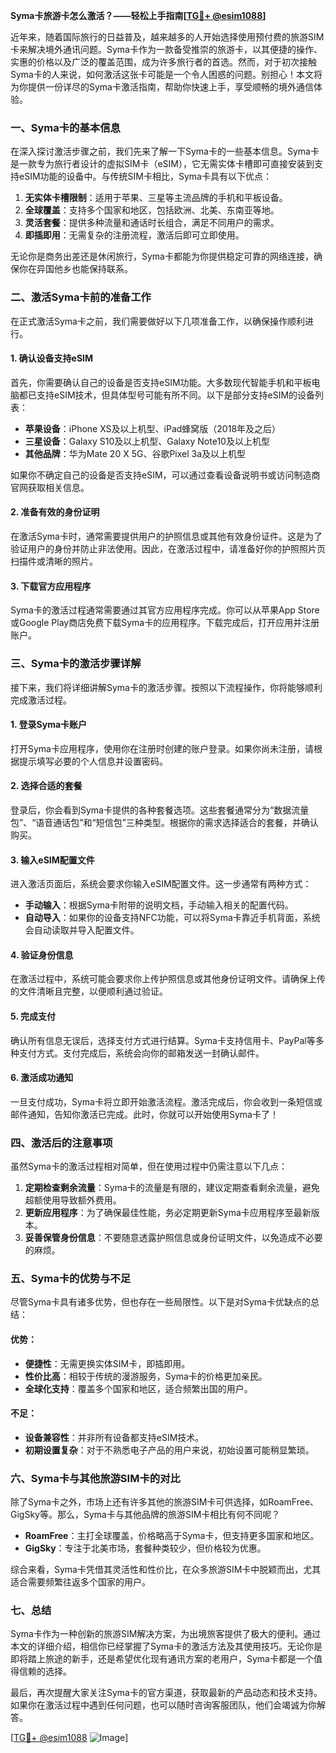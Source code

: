 **Syma卡旅游卡怎么激活？——轻松上手指南[[TG💪+ @esim1088](https://t.me/s/esim1088)]**

近年来，随着国际旅行的日益普及，越来越多的人开始选择使用预付费的旅游SIM卡来解决境外通讯问题。Syma卡作为一款备受推崇的旅游卡，以其便捷的操作、实惠的价格以及广泛的覆盖范围，成为许多旅行者的首选。然而，对于初次接触Syma卡的人来说，如何激活这张卡可能是一个令人困惑的问题。别担心！本文将为你提供一份详尽的Syma卡激活指南，帮助你快速上手，享受顺畅的境外通信体验。

### 一、Syma卡的基本信息

在深入探讨激活步骤之前，我们先来了解一下Syma卡的一些基本信息。Syma卡是一款专为旅行者设计的虚拟SIM卡（eSIM），它无需实体卡槽即可直接安装到支持eSIM功能的设备中。与传统SIM卡相比，Syma卡具有以下优点：

1. **无实体卡槽限制**：适用于苹果、三星等主流品牌的手机和平板设备。
2. **全球覆盖**：支持多个国家和地区，包括欧洲、北美、东南亚等地。
3. **灵活套餐**：提供多种流量和通话时长组合，满足不同用户的需求。
4. **即插即用**：无需复杂的注册流程，激活后即可立即使用。

无论你是商务出差还是休闲旅行，Syma卡都能为你提供稳定可靠的网络连接，确保你在异国他乡也能保持联系。

### 二、激活Syma卡前的准备工作

在正式激活Syma卡之前，我们需要做好以下几项准备工作，以确保操作顺利进行。

#### 1. 确认设备支持eSIM

首先，你需要确认自己的设备是否支持eSIM功能。大多数现代智能手机和平板电脑都已支持eSIM技术，但具体型号可能有所不同。以下是部分支持eSIM的设备列表：

- **苹果设备**：iPhone XS及以上机型、iPad蜂窝版（2018年及之后）
- **三星设备**：Galaxy S10及以上机型、Galaxy Note10及以上机型
- **其他品牌**：华为Mate 20 X 5G、谷歌Pixel 3a及以上机型

如果你不确定自己的设备是否支持eSIM，可以通过查看设备说明书或访问制造商官网获取相关信息。

#### 2. 准备有效的身份证明

在激活Syma卡时，通常需要提供用户的护照信息或其他有效身份证件。这是为了验证用户的身份并防止非法使用。因此，在激活过程中，请准备好你的护照照片页扫描件或清晰的照片。

#### 3. 下载官方应用程序

Syma卡的激活过程通常需要通过其官方应用程序完成。你可以从苹果App Store或Google Play商店免费下载Syma卡的应用程序。下载完成后，打开应用并注册账户。

### 三、Syma卡的激活步骤详解

接下来，我们将详细讲解Syma卡的激活步骤。按照以下流程操作，你将能够顺利完成激活过程。

#### 1. 登录Syma卡账户

打开Syma卡应用程序，使用你在注册时创建的账户登录。如果你尚未注册，请根据提示填写必要的个人信息并设置密码。

#### 2. 选择合适的套餐

登录后，你会看到Syma卡提供的各种套餐选项。这些套餐通常分为“数据流量包”、“语音通话包”和“短信包”三种类型。根据你的需求选择适合的套餐，并确认购买。

#### 3. 输入eSIM配置文件

进入激活页面后，系统会要求你输入eSIM配置文件。这一步通常有两种方式：

- **手动输入**：根据Syma卡附带的说明文档，手动输入相关的配置代码。
- **自动导入**：如果你的设备支持NFC功能，可以将Syma卡靠近手机背面，系统会自动读取并导入配置文件。

#### 4. 验证身份信息

在激活过程中，系统可能会要求你上传护照信息或其他身份证明文件。请确保上传的文件清晰且完整，以便顺利通过验证。

#### 5. 完成支付

确认所有信息无误后，选择支付方式进行结算。Syma卡支持信用卡、PayPal等多种支付方式。支付完成后，系统会向你的邮箱发送一封确认邮件。

#### 6. 激活成功通知

一旦支付成功，Syma卡将立即开始激活流程。激活完成后，你会收到一条短信或邮件通知，告知你激活已完成。此时，你就可以开始使用Syma卡了！

### 四、激活后的注意事项

虽然Syma卡的激活过程相对简单，但在使用过程中仍需注意以下几点：

1. **定期检查剩余流量**：Syma卡的流量是有限的，建议定期查看剩余流量，避免超额使用导致额外费用。
2. **更新应用程序**：为了确保最佳性能，务必定期更新Syma卡应用程序至最新版本。
3. **妥善保管身份信息**：不要随意透露护照信息或身份证明文件，以免造成不必要的麻烦。

### 五、Syma卡的优势与不足

尽管Syma卡具有诸多优势，但也存在一些局限性。以下是对Syma卡优缺点的总结：

#### 优势：
- **便捷性**：无需更换实体SIM卡，即插即用。
- **性价比高**：相较于传统的漫游服务，Syma卡的价格更加亲民。
- **全球化支持**：覆盖多个国家和地区，适合频繁出国的用户。

#### 不足：
- **设备兼容性**：并非所有设备都支持eSIM技术。
- **初期设置复杂**：对于不熟悉电子产品的用户来说，初始设置可能稍显繁琐。

### 六、Syma卡与其他旅游SIM卡的对比

除了Syma卡之外，市场上还有许多其他的旅游SIM卡可供选择，如RoamFree、GigSky等。那么，Syma卡与其他品牌的旅游SIM卡相比有何不同呢？

- **RoamFree**：主打全球覆盖，价格略高于Syma卡，但支持更多国家和地区。
- **GigSky**：专注于北美市场，套餐种类较少，但价格较为优惠。

综合来看，Syma卡凭借其灵活性和性价比，在众多旅游SIM卡中脱颖而出，尤其适合需要频繁往返多个国家的用户。

### 七、总结

Syma卡作为一种创新的旅游SIM解决方案，为出境旅客提供了极大的便利。通过本文的详细介绍，相信你已经掌握了Syma卡的激活方法及其使用技巧。无论你是即将踏上旅途的新手，还是希望优化现有通讯方案的老用户，Syma卡都是一个值得信赖的选择。

最后，再次提醒大家关注Syma卡的官方渠道，获取最新的产品动态和技术支持。如果你在激活过程中遇到任何问题，也可以随时咨询客服团队，他们会竭诚为你解答。

[[TG💪+ @esim1088](https://t.me/s/esim1088) ![Image](https://i.postimg.cc/4NQfJmqS/Snipaste-2025-05-13-00-14-12.png)]